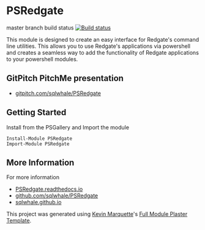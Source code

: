 # PSRedgate

master branch build status
[![Build status](https://ci.appveyor.com/api/projects/status/tksvms0sygteap6o/branch/master?svg=true)](https://ci.appveyor.com/project/sqlwhale/psredgate/branch/master)

This module is designed to create an easy interface for Redgate's command line utilities. This allows you to use Redgate's applications via powershell and creates a seamless way to add the functionality of Redgate applications to your powershell modules.

## GitPitch PitchMe presentation

* [gitpitch.com/sqlwhale/PSRedgate](https://gitpitch.com/sqlwhale/PSRedgate)

## Getting Started

Install from the PSGallery and Import the module

    Install-Module PSRedgate
    Import-Module PSRedgate


## More Information

For more information

* [PSRedgate.readthedocs.io](http://PSRedgate.readthedocs.io)
* [github.com/sqlwhale/PSRedgate](https://github.com/sqlwhale/PSRedgate)
* [sqlwhale.github.io](https://sqlwhale.github.io)


This project was generated using [Kevin Marquette](http://kevinmarquette.github.io)'s [Full Module Plaster Template](https://github.com/KevinMarquette/PlasterTemplates/tree/master/FullModuleTemplate).
